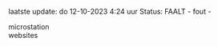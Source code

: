 laatste update: 
do 12-10-2023  4:24   uur 
Status: FAALT - fout - 
<div class="service R">microstation</div><div class="service Y">websites</div>
